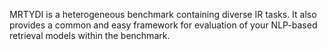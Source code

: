 MRTYDI is a heterogeneous benchmark containing diverse IR tasks. It also provides
a common and easy framework for evaluation of your NLP-based retrieval models
within the benchmark.

